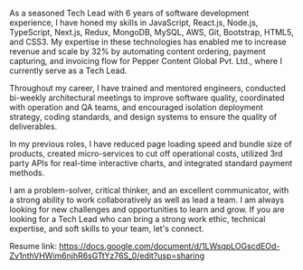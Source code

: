 As a seasoned Tech Lead with 6 years of software development experience, I have honed my skills in JavaScript, React.js, Node.js, TypeScript, Next.js, Redux, MongoDB, MySQL, AWS, Git, Bootstrap, HTML5, and CSS3. My expertise in these technologies has enabled me to increase revenue and scale by 32% by automating content ordering, payment capturing, and invoicing flow for Pepper Content Global Pvt. Ltd., where I currently serve as a Tech Lead.

Throughout my career, I have trained and mentored engineers, conducted bi-weekly architectural meetings to improve software quality, coordinated with operation and QA teams, and encouraged isolation deployment strategy, coding standards, and design systems to ensure the quality of deliverables. 

In my previous roles, I have reduced page loading speed and bundle size of products, created micro-services to cut off operational costs, utilized 3rd party APIs for real-time interactive charts, and integrated standard payment methods. 

I am a problem-solver, critical thinker, and an excellent communicator, with a strong ability to work collaboratively as well as lead a team. I am always looking for new challenges and opportunities to learn and grow. If you are looking for a Tech Lead who can bring a strong work ethic, technical expertise, and soft skills to your team, let's connect.

Resume link: https://docs.google.com/document/d/1LWsqpLOGscdEOd-Zv1nthVHWim6njhR6sGTtYz76S_0/edit?usp=sharing
